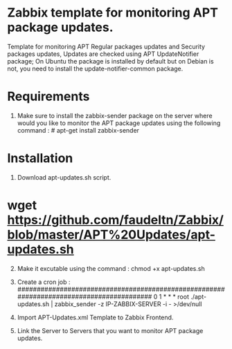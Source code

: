 # Zabbix template for monitoring APT package updates.

Template for monitoring APT Regular packages updates and Security packages updates, Updates are checked using APT UpdateNotifier package; On Ubuntu the package is installed by default but on Debian is not, you need to install the update-notifier-common package. 

# Requirements

1. Make sure to install the zabbix-sender package on the server where would you like to monitor the APT package updates using the following command : # apt-get install zabbix-sender

# Installation

1. Download apt-updates.sh script.
# wget https://github.com/faudeltn/Zabbix/blob/master/APT%20Updates/apt-updates.sh
2. Make it excutable using the command : chmod +x apt-updates.sh
3. Create a cron job :
#########################################################################################
  0 1 * * * root ./apt-updates.sh | zabbix_sender -z IP-ZABBIX-SERVER -i - >/dev/null

4. Import APT-Updates.xml Template to Zabbix Frontend.
5. Link the Server to Servers that you want to monitor APT package updates.
